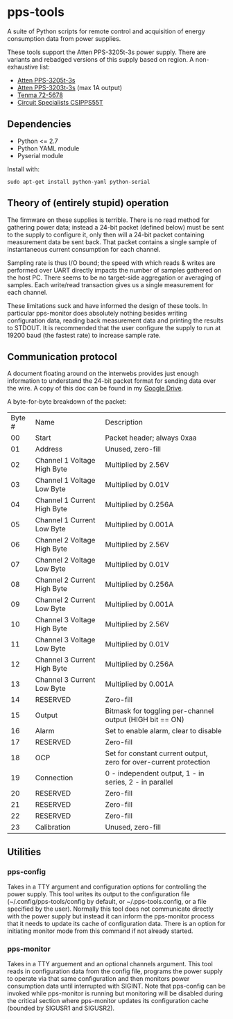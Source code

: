 # pps-tools

A suite of Python scripts for remote control and acquisition of energy
consumption data from power supplies.

These tools support the Atten PPS-3205t-3s power supply. There are
variants and rebadged versions of this supply based on region. A
non-exhaustive list:

* [Atten PPS-3205t-3s](http://www.atten.eu/power-supply/atten-pps3205t-3s-programmable-power-supply.html)
* [Atten PPS-3203t-3s](http://www.atten.eu/atten-pps3203t-3s-programmable-power-supply.html) (max 1A output)
* [Tenma 72-5678](http://www.newark.com/tenma/72-8795/programmable-dc-power-supply-32v/dp/32T0685)
* [Circuit Specialists CSIPPS55T](http://www.circuitspecialists.com/programmable-bench-power-supply-csipps55t.html)

## Dependencies

* Python <= 2.7
* Python YAML module
* Pyserial module

Install with:
```
sudo apt-get install python-yaml python-serial
```

## Theory of (entirely stupid) operation

The firmware on these supplies is terrible. There is no read method for
gathering power data; instead a 24-bit packet (defined below) must be
sent to the supply to configure it, only then will a 24-bit packet
containing measurement data be sent back. That packet contains a single
sample of instantaneous current consumption for each channel.

Sampling rate is thus I/O bound; the speed with which reads &
writes are performed over UART directly impacts the number of samples
gathered on the host PC. There seems to be no target-side aggregation or
averaging of samples. Each write/read transaction gives us a single
measurement for each channel.

These limitations suck and have informed the design of these tools. In
particular pps-monitor does absolutely nothing besides writing
configuration data, reading back measurement data and printing the
results to STDOUT. It is recommended that the user configure the supply
to run at 19200 baud (the fastest rate) to increase sample rate.

## Communication protocol

A document floating around on the interwebs provides just enough
information to understand the 24-bit packet format for sending data over
the wire. A copy of this doc can be found in my [Google
Drive](https://docs.google.com/file/d/0Bzx9x7R7ZLSiTE4yeWxGR1dGeXc/edit?usp=sharing).

A byte-for-byte breakdown of the packet:
<table>
    <tr><td>Byte #</td><td>Name<td>Description</td></tr>
    <tr><td>00</td><td>Start</td><td>Packet header; always 0xaa</td></tr>
    <tr><td>01</td><td>Address</td><td>Unused, zero-fill</td></tr>
    <tr><td>02</td><td>Channel 1 Voltage High Byte</td><td>Multiplied by 2.56V</tr>
    <tr><td>03</td><td>Channel 1 Voltage Low Byte</td><td>Multiplied by 0.01V</tr>
    <tr><td>04</td><td>Channel 1 Current High Byte</td><td>Multiplied by 0.256A</tr>
    <tr><td>05</td><td>Channel 1 Current Low Byte</td><td>Multiplied by 0.001A</tr>
    <tr><td>06</td><td>Channel 2 Voltage High Byte</td><td>Multiplied by 2.56V</tr>
    <tr><td>07</td><td>Channel 2 Voltage Low Byte</td><td>Multiplied by 0.01V</tr>
    <tr><td>08</td><td>Channel 2 Current High Byte</td><td>Multiplied by 0.256A</tr>
    <tr><td>09</td><td>Channel 2 Current Low Byte</td><td>Multiplied by 0.001A</tr>
    <tr><td>10</td><td>Channel 3 Voltage High Byte</td><td>Multiplied by 2.56V</tr>
    <tr><td>11</td><td>Channel 3 Voltage Low Byte</td><td>Multiplied by 0.01V</tr>
    <tr><td>12</td><td>Channel 3 Current High Byte</td><td>Multiplied by 0.256A</tr>
    <tr><td>13</td><td>Channel 3 Current Low Byte</td><td>Multiplied by 0.001A</tr>
    <tr><td>14</td><td>RESERVED</td><td>Zero-fill</td></tr>
    <tr><td>15</td><td>Output</td><td>Bitmask for toggling per-channel output (HIGH bit == ON)</td></tr>
    <tr><td>16</td><td>Alarm</td><td>Set to enable alarm, clear to disable</td></tr>
    <tr><td>17</td><td>RESERVED</td><td>Zero-fill</td></tr>
    <tr><td>18</td><td>OCP</td><td>Set for constant current output, zero for over-current protection</td></tr>
    <tr><td>19</td><td>Connection</td><td>0 - independent output, 1 - in series, 2 - in parallel</td></tr>
    <tr><td>20</td><td>RESERVED</td><td>Zero-fill</td></tr>
    <tr><td>21</td><td>RESERVED</td><td>Zero-fill</td></tr>
    <tr><td>22</td><td>RESERVED</td><td>Zero-fill</td></tr>
    <tr><td>23</td><td>Calibration</td><td>Unused, zero-fill</td></tr>
</table>

## Utilities

### pps-config

Takes in a TTY argument and configuration options for controlling the
power supply. This tool writes its output to the configuration file
(~/.config/pps-tools/config by default, or ~/.pps-tools.config, or a
file specified by the user). Normally this tool does not communicate
directly with the power supply but instead it can inform the pps-monitor
process that it needs to update its cache of configuration data. There
is an option for initiating monitor mode from this command if not
already started.

### pps-monitor

Takes in a TTY arguement and an optional channels argument. This tool
reads in configuration data from the config file, programs the power
supply to operate via that same configuration and then monitors power
consumption data until interrupted with SIGINT. Note that pps-config can
be invoked while pps-monitor is running but monitoring will be disabled
during the critical section where pps-monitor updates its configuration
cache (bounded by SIGUSR1 and SIGUSR2).
